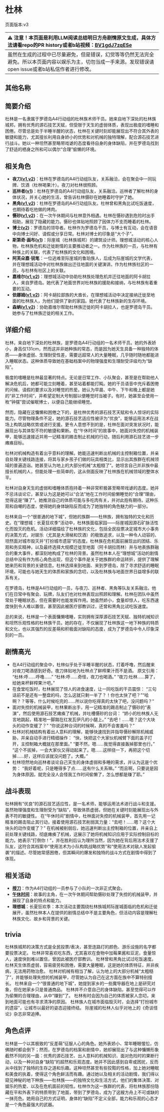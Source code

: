 # 杜林
页面版本:v3
 

| :warning: 注意！本页面是利用LLM阅读总结明日方舟剧情原文生成，具体方法请看repo的PR history或者b站视频：[BV1gdJ7zqESe](https://www.bilibili.com/video/BV1gdJ7zqESe/)         |
|:----------------------------|
| 虽然在生成的过程中已尽量避免，但是错误，幻觉等等仍然无法完全避免。所以本页面内容以娱乐为主，切勿当成一手来源。发现错误请open issue或者b站私信作者进行修改。|



## 其他名称

## 简要介绍
杜林是一名隶属于罗德岛A4行动组的杜林族术师干员。她来自地下深处的杜林族城邦，拥有优秀的源石技艺天赋，但受限于天生的虚弱体质，表现出极度的嗜睡和困倦。尽管总是处于半睡半醒的状态，杜林在关键时刻却能展现出不符合其外表的敏捷和能力，尤其擅长利用自身娇小的优势和对机械的独特理解，配合源石技艺进行战斗。她以一种坦然甚至略带戏谑的态度看待自身的身体缺陷，并在罗德岛找到了舒适的栖身之所和可以偶尔“合理”偷懒的环境。
## 相关角色
-   **夜刀([v1](../chars/char_502_nblade.md),[v2](char_502_nblade.md))**：杜林在罗德岛的A4行动组队友，关系融洽，会在聚会中一同玩牌、饮酒（杜林喝果汁）。夜刀对杜林很照顾。
-   **巡林者([v1](../chars/char_503_rang.md))**：杜林在罗德岛的A4行动组队友，关系融洽。巡林者了解杜林的身体状况，并关心她的生活，曾告诉杜林慑砂在她睡着时守护了她。
-   **黑角([v1](../chars/char_500_noirc.md),[v2](char_500_noirc.md))**：杜林在罗德岛的A4行动组队友。杜林曾和黑角比试吃饭速度，也期待着吃他做的烤肉。
-   **慑砂([v1](../chars/char_379_sesa.md),[v2](char_379_sesa.md))**：在一次午休期间与杜林意外相遇。杜林在慑砂遇到危险时出手相助，展现了隐藏的能力。慑砂也体贴地照顾了因体力不支而睡着的杜林。
-   **博士([v2](extended_char_bo_shi.md))**：罗德岛的领导者。杜林作为罗德岛干员，与博士有互动，会在语音中向博士问好、请假或分享日常。杜林对博士的印象是“大个子”。
-   **斯第奇·画布([v1](../chars/extended_char_5a4c3a.md))**：际崖城（杜林族城邦）的建筑设计师。理想城活动的核心人物，杜林族危机和迁徙剧情的主要推动者之一。作为杜林族的一员，与杜林有种族上的关联，代表了杜林族的文化和困境。
-   **阿芙朵嘉·锐笔**：一位逃难至际崖城的鲁珀族人，后成为际崖城的文学代表，并在理想城活动中对杜林族做出迁往地面的关键演讲。作为杜林族社区的一员，与杜林有社区上的关联。
-   **嘉维尔([v1](../chars/char_187_ccheal.md),[v2](char_187_ccheal.md))**：理想城活动中协助杜林族处理危机并迁往地面的阿卡胡拉人，来自罗德岛。她代表了地面世界对杜林族的援助和接纳，与杜林族有着重要的互动。
-   **依娜姆([v1](../chars/extended_char_yi_na_mu.md),[v2](extended_char_yi_na_mu.md))**：阿卡胡拉部族的大酋长，在理想城活动中决定接纳迁徙至地面的杜林族人，为他们提供了新的家园。她代表了杜林族新的生存环境。
-   **森蚺([v1](../chars/char_416_zumama.md),[v2](char_416_zumama.md))**：协助嘉维尔帮助杜林族迁徙的阿卡胡拉人，也是罗德岛干员。她参与了杜林族迁徙的相关工作。
## 详细介绍
杜林，来自地下深处的杜林族，是罗德岛A4行动组的一名术师干员。她的外表娇小，身高仅131cm，然而这并非她种族的常态，而是因为她天生具备一种独特的体质——身体虚弱、生理耐受性差，需要远超常人的大量睡眠，几乎随时随地都能进入睡眠状态。这种体质导致她在基础档案中的物理强度和生理耐受评级均为“缺陷”。

极度的嗜睡是杜林最显著的特点。无论是日常工作、小队聚会，甚至是在帮助他人解决危机后，她都可能立刻睡着，甚至站着都能打盹。她的干员语音中充斥着困倦的问候、请假的要求以及对睡觉的热爱。她认为早晨、中午、下午和晚上都是她的“非工作时间”，并希望定制大号制服以便睡觉时当被子。有时，她甚至会使用一枚“钟摆”尝试催眠博士，以便自己能继续睡觉。

然而，隐藏在这慵懒和困倦之下的，是杜林优秀的源石技艺天赋和令人惊讶的实际能力。尽管物理条件不足，她的源石技艺适应性被评为“优良”，能够运用法术在战场上构筑战略优势或进行支援。更令人意想不到的是，杜林在面对突发状况时，能展现出与其体型不符的敏捷和果断。在“午休时间”的故事中，她面对失控的机械装甲，能够迅速接近并用一记精准的踢击制止机械的行动，随后利用源石技艺进一步瘫痪目标。

杜林对机械构造有着出乎意料的理解。她能迅速判断出机械的主控制箱位置，并亲自处理关键线路连接，将其与家乡孩子们做的玩具相类比，显示出其族群在机械领域的普遍造诣。她甚至认为地上的大部分机械“太粗糙了”。她坦言自己并非族中最擅长机械的人，但能处理一些简单的，这从侧面反映了杜林族在机械领域的整体水平。

杜林对自身天生的虚弱和嗜睡体质抱持着一种非常积极甚至略带戏谑的态度。她并不忌讳谈论它，甚至认为这是她可以“合法”地在工作时间偷懒睡觉的“合理”理由，觉得这是“赚了”。她推测自己的体质可能与多吃肉有关，并对此抱有期待。这种乐观和自嘲的态度，使得她的身体缺陷反而成为了她独特的角色魅力的一部分。

杜林来自一个“很普通的地下城”，但她的族群——杜林族，拥有独特的文化和历史。在“理想城：长夏狂欢季”活动中，杜林族面临家园——际崖城因源石矿脉活性化而毁灭的危机。活动详细描绘了杜林族的文化，包括全民投票决定城市大小事务的决策方式，对娱乐（尤其是大滑梯和饮酒）的极致追求，以及一种令人动容的、坦然面对城市毁灭并“打扮城市遗容”的态度。杜林族在危机面前展现出的团结、乐观和务实精神，以及最终选择大规模迁徙至地面（阿卡胡拉雨林）并与地表族群融合的重大事件，都深刻地构成了杜林的背景。虽然杜林本人在“理想城”活动的剧情总结中没有作为核心角色出现，但这个事件是关于她族群的命运转折，提供了理解她来历和背景的关键信息。杜林选择来到地面、来到罗德岛，除了寻求舒适的睡眠环境，可能也与她天生的体质和家族的念叨，以及杜林族与地面世界日益增多的联系有关。

在罗德岛，杜林是A4行动组的一员，与夜刀、巡林者、黑角等队友关系融洽。他们在日常中有聚会、玩牌，队友们也对杜林表现出照顾和理解。杜林在团队中虽然常处于睡眠状态，但在需要时也能发挥作用。她虽然娇小，食量却惊人，吃东西速度快到令人难以置信，甚至因此被医疗部教训过，还曾和黑角比试吃饭速度。

总的来说，杜林是一个表面慵懒嗜睡，实则拥有深厚源石技艺天赋、独特机械知识和坦然乐观性格的杜林族干员。她的存在，不仅展现了杜林族这一地下种族的特质和文化，也以其强烈的反差萌和积极面对缺陷的态度，成为了罗德岛中令人印象深刻的一员。
## 剧情高光
*   在A4行动组的聚会中，杜林似乎处于半睡半醒的状态，打着呼噜，然后醒来对夜刀喝酒感到好奇。夜刀体贴地为杜林点了鲜榨果汁而不是酒。
    原文引用：
    “杜林:呼......呼噜......”
    “杜林:呼......奇怪，夜刀也喝酒。”
    “夜刀:杜林......算了，给她来杯鲜榨果汁吧。”
*   在食堂吃饭时，杜林展现了惊人的进食速度，让一同吃饭的干员震惊：
    “三句话前不是还有一整盘的吗，怎么这就只剩一半了？！你也太快了吧？”“哈啊？？等等，什么时候吃完的......所以说你吃得真的太快了吧，没问题吗？”
*   面对失控的机械装甲，杜林果断出手，用一记精准的踢击制止了慑砂的“表演”，然后使用源石技艺瘫痪了机械，并吐槽慑砂的台词：
    “娇小的杜林族人无言地跳起，精准地一脚踹在红发瓦伊凡的小腿上。”
    “去吧！......嗯？这个大块头的动作变缓了？”
    “你说这种台词的时候啊，真的不会害羞吗？”
*   杜林对机械结构有着出人意料的理解，能够快速找到并指导慑砂解除机械威胁，并亲自动手进行精细操作：
    “快，快把这个大家伙机械臂下面的盖子打开，主控制箱大概就在那里面。”
    “要不然，嗯......我觉得直接轰掉那里也行。”
    “这个不拔掉，一会大家伙又得动起来了。嗯......这样绕一下，再把这个切掉......好，这样应该就没问题了。大概。”
*   杜林坦然地向巡林者谈论自己天生的身体虚弱和多睡的需求，并认为这是个优势：
    “我好着呢，只是睡得多了点......这有什么关系嘛。”
    “而且啊，只要说是因为身体原因，就完全没人会怪我工作时间偷懒了，怎么想都是赚了耶。”
## 战斗表现
杜林拥有“优良”的源石技艺适应性，是一名术师，能够运用法术进行战斗和支援。虽然物理强度和生理耐受为“缺陷”，导致体质虚弱，但她在关键时刻能展现出与外表不符的敏捷性。
在“午休时间”剧情中，杜林面对失控的机械装甲，首先用一记精准的踢击阻止其行动，接着使用源石技艺削弱其力量：“去吧！......嗯？这个大块头的动作变缓了？” 在机械被削弱后，她迅速判断出主控制箱的位置，并亲自上前处理关键线路，彻底瘫痪了机械，这展示了她将机械知识应用于实际控制目标的能力。她表示“打倒你！”，并在胜利后认为理所当然，因为她在背后用法术支援了队友，这符合其档案中“使用法术为小队构筑战略优势”和“使用法术对敌人发起偷袭”的描述。尽管她常感困倦，但其瞬间的爆发和独特的战斗方式在剧情中得到了体现。
## 相关活动
-   **[授刀](../stories/story_nblade_set_1.md)**：作为A4行动组的一员参与了小队的一次非正式聚会。
-   **[午休时间](../stories/story_durin_set_1.md)**：故事的主角，在一次午休期间帮助慑砂处理了失控的机械装甲，并展现了自身的特点和能力。
-   **理想城**：长夏狂欢季：本次活动主要围绕杜林族城邦际崖城面临的危机和迁徙展开，虽然杜林本人在提供的剧情总结中不是主要角色，但活动内容是理解杜林族文化、故乡和背景的关键。
## trivia
杜林族城邦的决策方式是全民投票/表决，甚至连路灯的颜色、游乐设施的名字都要投票决定。
杜林非常喜欢吃东西，尤其喜欢在食物中加莓果酱和豆泥，食量惊人，速度快到难以置信，曾因此被医疗部教训。
杜林曾和黑角比试过吃饭速度。
杜林天生体质虚弱，容易疲劳和困倦，需要大量睡眠，这是她的体质特征，并非疾病，无法用药物治愈。
杜林对机械有相当了解，认为地上的大部分机械“太粗糙了”，并能够处理失控的机械装甲，尽管她认为自己在这方面在族中不算特别擅长。
杜林来自一个“很普通的地下城”，她提到家乡的一些魔导器在地上是研究对象，但在她家乡只是普通商品。
杜林并不介意自己的身体缺陷，甚至觉得可以作为偷懒的合理理由，从中“赚到”了。
杜林有时会因为自己的体质被家人念叨，来到地面可能也有寻求清净的原因。
杜林族人在城市面临毁灭时，会选择“打扮城市的遗容”，让城市以最好的姿态迎接终结。
际崖城的杜林人似乎对地上的《奇谈怪论》杂志非常追捧。
## 角色点评
杜林是一个以其极致的“反差萌”征服人心的角色。她外表娇小、常年睡眼惺忪，仿佛随时都会倒下；然而，在罗德岛的档案和剧情中，她却展现出了与这种慵懒形象截然不同的另一面：优秀的源石技艺、出人意料的机械知识、面对危险时的果断行动，以及一种对自身“缺陷”的超然和乐观态度。她并不因此感到自卑或困扰，反而从中找到了独特的生存之道和乐趣。这种坦然甚至有些狡黠的性格，加上她对睡眠和美食的执着，使得这个角色鲜活而有趣。通过她以及相关的活动剧情，我们得以窥见神秘的地下种族——杜林族——的独特文化和生活方式，他们的集体决策、对娱乐的热爱、以及在危机面前的韧性。杜林作为这一族群的代表，将杜林族那份隐藏在平和外表下的特质带到了地面，带到了罗德岛，成为了这艘方舟上不可或缺的一抹亮色。她用自己的方式证明，身体的“缺陷”不定义全部，能力和乐观的心态才是一个角色最强大的武器。